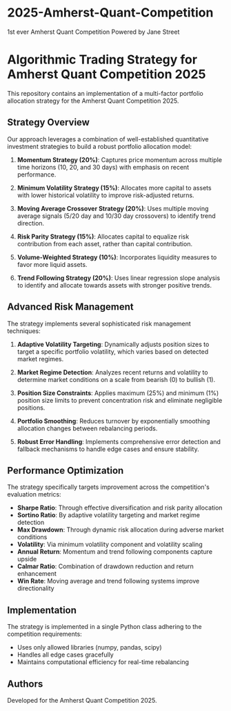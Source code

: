 # 2025-Amherst-Quant-Competition
1st ever Amherst Quant Competition Powered by Jane Street

# Algorithmic Trading Strategy for Amherst Quant Competition 2025

This repository contains an implementation of a multi-factor portfolio allocation strategy for the Amherst Quant Competition 2025.

## Strategy Overview

Our approach leverages a combination of well-established quantitative investment strategies to build a robust portfolio allocation model:

1. **Momentum Strategy (20%)**: Captures price momentum across multiple time horizons (10, 20, and 30 days) with emphasis on recent performance.

2. **Minimum Volatility Strategy (15%)**: Allocates more capital to assets with lower historical volatility to improve risk-adjusted returns.

3. **Moving Average Crossover Strategy (20%)**: Uses multiple moving average signals (5/20 day and 10/30 day crossovers) to identify trend direction.

4. **Risk Parity Strategy (15%)**: Allocates capital to equalize risk contribution from each asset, rather than capital contribution.

5. **Volume-Weighted Strategy (10%)**: Incorporates liquidity measures to favor more liquid assets.

6. **Trend Following Strategy (20%)**: Uses linear regression slope analysis to identify and allocate towards assets with stronger positive trends.

## Advanced Risk Management

The strategy implements several sophisticated risk management techniques:

1. **Adaptive Volatility Targeting**: Dynamically adjusts position sizes to target a specific portfolio volatility, which varies based on detected market regimes.

2. **Market Regime Detection**: Analyzes recent returns and volatility to determine market conditions on a scale from bearish (0) to bullish (1).

3. **Position Size Constraints**: Applies maximum (25%) and minimum (1%) position size limits to prevent concentration risk and eliminate negligible positions.

4. **Portfolio Smoothing**: Reduces turnover by exponentially smoothing allocation changes between rebalancing periods.

5. **Robust Error Handling**: Implements comprehensive error detection and fallback mechanisms to handle edge cases and ensure stability.

## Performance Optimization

The strategy specifically targets improvement across the competition's evaluation metrics:

- **Sharpe Ratio**: Through effective diversification and risk parity allocation
- **Sortino Ratio**: By adaptive volatility targeting and market regime detection
- **Max Drawdown**: Through dynamic risk allocation during adverse market conditions
- **Volatility**: Via minimum volatility component and volatility scaling
- **Annual Return**: Momentum and trend following components capture upside
- **Calmar Ratio**: Combination of drawdown reduction and return enhancement
- **Win Rate**: Moving average and trend following systems improve directionality

## Implementation

The strategy is implemented in a single Python class adhering to the competition requirements:
- Uses only allowed libraries (numpy, pandas, scipy)
- Handles all edge cases gracefully
- Maintains computational efficiency for real-time rebalancing

## Authors

Developed for the Amherst Quant Competition 2025.
